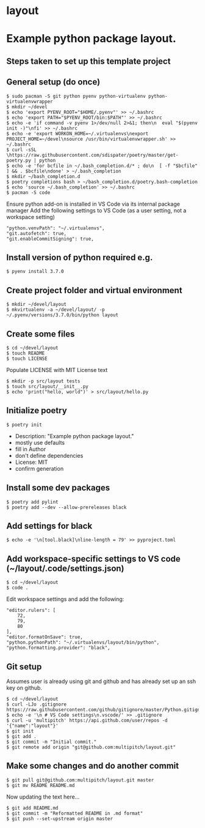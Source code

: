 # layout
# Example python package layout.

## Steps taken to set up this template project

## General setup (do once)
```
$ sudo pacman -S git python pyenv python-virtualenv python-virtualenvwrapper
$ mkdir ~/devel
$ echo 'export PYENV_ROOT="$HOME/.pyenv"' >> ~/.bashrc
$ echo 'export PATH="$PYENV_ROOT/bin:$PATH"' >> ~/.bashrc
$ echo -e 'if command -v pyenv 1>/dev/null 2>&1; then\n  eval "$(pyenv init -)"\nfi' >> ~/.bashrc
$ echo -e 'export WORKON_HOME=~/.virtualenvs\nexport PROJECT_HOME=~/devel\nsource /usr/bin/virtualenvwrapper.sh' >> ~/.bashrc
$ curl -sSL \https://raw.githubusercontent.com/sdispater/poetry/master/get-poetry.py | python
$ echo -e 'for bcfile in ~/.bash_completion.d/* ; do\n  [ -f "$bcfile" ] && . $bcfile\ndone' > ~/.bash_completion
$ mkdir ~/bash_completion.d
$ poetry completions bash > ~/bash_completion.d/poetry.bash-completion
$ echo 'source ~/.bash_completion' >> ~/.bashrc
$ pacman -S code
```
Ensure python add-on is installed in VS Code via its internal package manager
Add the following settings to VS Code (as a user setting, not a workspace setting)
```
"python.venvPath": "~/.virtualenvs",
"git.autofetch": true,
"git.enableCommitSigning": true,
```

## Install version of python required e.g.
`$ pyenv install 3.7.0`

## Create project folder and virtual environment
```
$ mkdir ~/devel/layout
$ mkvirtualenv -a ~/devel/layout/ -p ~/.pyenv/versions/3.7.0/bin/python layout
```

## Create some files
```
$ cd ~/devel/layout
$ touch README
$ touch LICENSE
```
Populate LICENSE with MIT License text
```
$ mkdir -p src/layout tests
$ touch src/layout/__init__.py
$ echo 'print("hello, world")' > src/layout/hello.py
```

## Initialize poetry
```
$ poetry init
```
- Description: "Example python package layout."
- mostly use defaults
- fill in Author
- don't define dependencies
- License: MIT
- confirm generation

## Install some dev packages
```
$ poetry add pylint
$ poetry add --dev --allow-prereleases black
```

## Add settings for black
```
$ echo -e '\n[tool.black]\nline-length = 79' >> pyproject.toml
```

## Add workspace-specific settings to VS code (~/layout/.code/settings.json)
```
$ cd ~/devel/layout
$ code .
```
Edit workspace settings and add the following:
```
"editor.rulers": [
    72,
    79,
    80
],
"editor.formatOnSave": true,
"python.pythonPath": "~/.virtualenvs/layout/bin/python",
"python.formatting.provider": "black",
```

## Git setup 
Assumes user is already using git and github and has already set up an ssh key on github.
```
$ cd ~/devel/layout
$ curl -LJo .gitignore https://raw.githubusercontent.com/github/gitignore/master/Python.gitignore
$ echo -e '\n # VS Code settings\n.vscode/' >> .gitignore
$ curl -u 'multipitch' https://api.github.com/user/repos -d '{"name":"layout"}'
$ git init
$ git add .
$ git commit -m "Initial commit."
$ git remote add origin "git@github.com:multipitch/layout.git"
```

## Make some changes and do another commit
```
$ git pull git@github.com:multipitch/layout.git master
$ git mv README README.md
```
 Now updating the text here...
```
$ git add README.md
$ git commit -m "Reformatted README in .md format"
$ git push --set-upstream origin master
